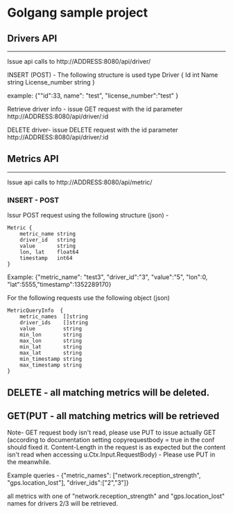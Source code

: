 # Golgang sample project

## Drivers API
-----------
Issue api calls to http://ADDRESS:8080/api/driver/

INSERT (POST) -
The following structure is used
type Driver {
	Id int
	Name string
	License_number string
}

example:
{""id":33, name": "test", "license_number":"test" }

Retrieve driver info - 
issue GET request with the id parameter
http://ADDRESS:8080/api/driver/:id


DELETE driver-
issue DELETE request with the id parameter
http://ADDRESS:8080/api/driver/:id


## Metrics API
-----------

Issue api calls to http://ADDRESS:8080/api/metric/

### INSERT - POST
Issur POST request using the following structure (json) -
```
Metric {
	metric_name string
	driver_id   string
	value       string
	lon, lat    float64
	timestamp   int64
}
```

Example:
{"metric_name": "test3", "driver_id":"3", "value":"5", "lon":0, "lat":5555,"timestamp":1352289170}


For the following requests use the following object (json)

```
MetricQueryInfo  {
	metric_names  []string
	driver_ids    []string
	value         string
	min_lon       string
	max_lon       string
	min_lat       string
	max_lat       string
	min_timestamp string
	max_timestamp string
}
```


## DELETE - all matching metrics will be deleted.
## GET(PUT - all matching metrics will be retrieved
Note-  GET request body isn't read, please use PUT to issue actually GET (according to
documentation setting copyrequestbody = true in the conf should fixed it. Content-Length in the request
is as expected but the content isn't read when accessing u.Ctx.Input.RequestBody) - Please use PUT in the meanwhile.


Example queries -
{"metric_names": ["network.reception_strength", "gps.location_lost"], "driver_ids":["2","3"]}

all metrics with one of "network.reception_strength" and "gps.location_lost" names for drivers 2/3 will be retrieved.








